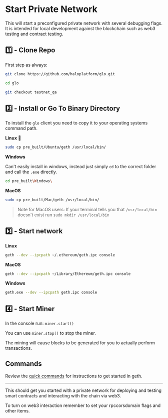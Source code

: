 # Start Private Network

This will start a preconfigured private network with several debugging flags. It is intended for local development against the blockchain such as web3 testing and contract testing.

## :one: - Clone Repo

First step as always:

```bash
git clone https://github.com/haloplatform/glo.git

cd glo

git checkout testnet_qa
```

## :two: - Install or Go To Binary Directory

To install the `glo` client you need to copy it to your operating systems command path.

**Linux** :penguin:
```bash
sudo cp pre_built/Ubuntu/geth /usr/local/bin/
```

**Windows** 

Can't easily install in windows, instead just simply `cd` to the correct folder and call the `.exe` directly.

```bash
cd pre_built\Windows\
```

**MacOS**
```bash
sudo cp pre_built/Mac/geth /usr/local/bin/
```

> Note for MacOS users: If your terminal tells you that `/usr/local/bin` doesn't exist run `sudo mkdir /usr/local/bin`

## :three: - Start network

**Linux**

```bash
geth --dev --ipcpath ~/.ethereum/geth.ipc console
```

**MacOS**

```bash
geth --dev --ipcpath ~/Library/Ethereum/geth.ipc console
```

**Windows**

```bash
geth.exe --dev --ipcpath geth.ipc console
```

## :four: - Start Miner

In the console run: `miner.start()`

You can use `miner.stop()` to stop the miner.

The mining will cause blocks to be generated for you to actually perform transactions.

## Commands

Review the [quick commands](quick-commands.md) for instructions to get started in geth.

---
This should get you started with a private network for deploying and testing smart contracts and interacting with the chain via web3.

To turn on web3 interaction remember to set your rpccorsdomain flags and other items.

